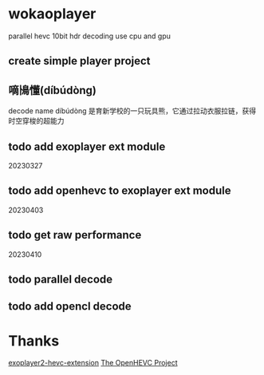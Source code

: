 # wokaoplayer
parallel hevc 10bit hdr decoding use cpu and gpu 
## create simple player project


## 嘀鳪懂(díbúdòng)
decode name díbúdòng
是育新学校的一只玩具熊，它通过拉动衣服拉链，获得时空穿梭的超能力
## todo add exoplayer ext module
20230327
## todo add openhevc to exoplayer ext module
20230403
## todo get raw performance
20230410
## todo parallel decode
## todo add opencl decode 

# Thanks
[exoplayer2-hevc-extension](https://github.com/michalliu/exoplayer2-hevc-extension)
[The OpenHEVC Project](https://github.com/OpenHEVC/openHEVC)




